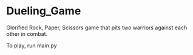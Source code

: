 # Dueling_Game
Glorified Rock, Paper, Scissors game that pits two warriors against each other in combat.

To play, run main.py


